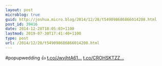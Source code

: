 ```yaml
---
layout: post
microblog: true
guid: http://joshua.micro.blog/2014/12/28/t549098686866014208.html
post_id: 39416
date: 2014-12-28T18:05:03+1100
lastmod: 2019-07-30T17:41:40+1100
type: post
url: /2014/12/28/t549098686866014208.html
---
```

#popupwedding 👍 [t.co/JwvjhtA61...](http://t.co/JwvjhtA61L) [t.co/CROHSKTZZ...](http://t.co/CROHSKTZZe)
